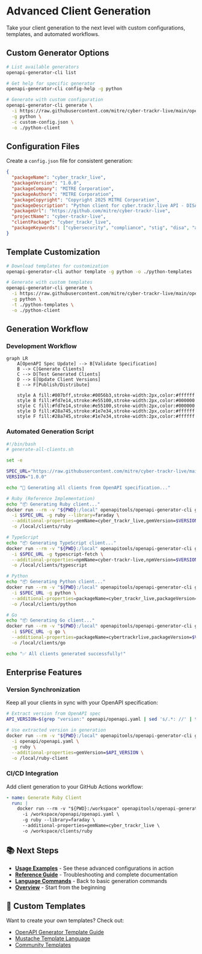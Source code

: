 # Advanced Client Generation

Take your client generation to the next level with custom configurations, templates, and automated workflows.

## Custom Generator Options

```bash
# List available generators
openapi-generator-cli list

# Get help for specific generator
openapi-generator-cli config-help -g python

# Generate with custom configuration
openapi-generator-cli generate \
  -i https://raw.githubusercontent.com/mitre/cyber-trackr-live/main/openapi/openapi.yaml \
  -g python \
  -c custom-config.json \
  -o ./python-client
```

## Configuration Files

Create a `config.json` file for consistent generation:

```json
{
  "packageName": "cyber_trackr_live",
  "packageVersion": "1.0.0",
  "packageCompany": "MITRE Corporation",
  "packageAuthors": "MITRE Corporation",
  "packageCopyright": "Copyright 2025 MITRE Corporation",
  "packageDescription": "Python client for cyber.trackr.live API - DISA cybersecurity data",
  "packageUrl": "https://github.com/mitre/cyber-trackr-live",
  "projectName": "cyber-trackr-live",
  "clientPackage": "cyber_trackr_live",
  "packageKeywords": ["cybersecurity", "compliance", "stig", "disa", "api"]
}
```

## Template Customization

```bash
# Download templates for customization
openapi-generator-cli author template -g python -o ./python-templates

# Generate with custom templates
openapi-generator-cli generate \
  -i https://raw.githubusercontent.com/mitre/cyber-trackr-live/main/openapi/openapi.yaml \
  -g python \
  -t ./python-templates \
  -o ./python-client
```

## Generation Workflow

### Development Workflow

```mermaid
graph LR
    A[OpenAPI Spec Update] --> B[Validate Specification]
    B --> C[Generate Clients]
    C --> D[Test Generated Clients]
    D --> E[Update Client Versions]
    E --> F[Publish/Distribute]
    
    style A fill:#007bff,stroke:#0056b3,stroke-width:2px,color:#ffffff
    style B fill:#fd7e14,stroke:#e55100,stroke-width:2px,color:#000000
    style C fill:#fd7e14,stroke:#e55100,stroke-width:2px,color:#000000
    style D fill:#28a745,stroke:#1e7e34,stroke-width:2px,color:#ffffff
    style F fill:#28a745,stroke:#1e7e34,stroke-width:2px,color:#ffffff
```

### Automated Generation Script

```bash
#!/bin/bash
# generate-all-clients.sh

set -e

SPEC_URL="https://raw.githubusercontent.com/mitre/cyber-trackr-live/main/openapi/openapi.yaml"
VERSION="1.0.0"

echo "🔄 Generating all clients from OpenAPI specification..."

# Ruby (Reference Implementation)
echo "📦 Generating Ruby client..."
docker run --rm -v "${PWD}:/local" openapitools/openapi-generator-cli generate \
  -i $SPEC_URL -g ruby --library=faraday \
  --additional-properties=gemName=cyber_trackr_live,gemVersion=$VERSION \
  -o /local/clients/ruby

# TypeScript
echo "📦 Generating TypeScript client..."
docker run --rm -v "${PWD}:/local" openapitools/openapi-generator-cli generate \
  -i $SPEC_URL -g typescript-fetch \
  --additional-properties=npmName=cyber-trackr-live,npmVersion=$VERSION \
  -o /local/clients/typescript

# Python
echo "📦 Generating Python client..."
docker run --rm -v "${PWD}:/local" openapitools/openapi-generator-cli generate \
  -i $SPEC_URL -g python \
  --additional-properties=packageName=cyber_trackr_live,packageVersion=$VERSION \
  -o /local/clients/python

# Go
echo "📦 Generating Go client..."
docker run --rm -v "${PWD}:/local" openapitools/openapi-generator-cli generate \
  -i $SPEC_URL -g go \
  --additional-properties=packageName=cybertrackrlive,packageVersion=$VERSION \
  -o /local/clients/go

echo "✅ All clients generated successfully!"
```

## Enterprise Features

### Version Synchronization

Keep all your clients in sync with your OpenAPI specification:

```bash
# Extract version from OpenAPI spec
API_VERSION=$(grep "version:" openapi/openapi.yaml | sed 's/.*: //' | tr -d '"')

# Use extracted version in generation
docker run --rm -v "${PWD}:/local" openapitools/openapi-generator-cli generate \
  -i openapi/openapi.yaml \
  -g ruby \
  --additional-properties=gemVersion=$API_VERSION \
  -o /local/ruby-client
```

### CI/CD Integration

Add client generation to your GitHub Actions workflow:

```yaml
- name: Generate Ruby Client
  run: |
    docker run --rm -v "${PWD}:/workspace" openapitools/openapi-generator-cli generate \
      -i /workspace/openapi/openapi.yaml \
      -g ruby --library=faraday \
      --additional-properties=gemName=cyber_trackr_live \
      -o /workspace/clients/ruby
```

## 📚 **Next Steps**

- **[Usage Examples](./usage.md)** - See these advanced configurations in action
- **[Reference Guide](./reference.md)** - Troubleshooting and complete documentation
- **[Language Commands](./languages.md)** - Back to basic generation commands
- **[Overview](./overview.md)** - Start from the beginning

## 🔧 **Custom Templates**

Want to create your own templates? Check out:
- [OpenAPI Generator Template Guide](https://openapi-generator.tech/docs/templating)
- [Mustache Template Language](https://mustache.github.io/)
- [Community Templates](https://github.com/OpenAPITools/openapi-generator/tree/master/modules/openapi-generator/src/main/resources)